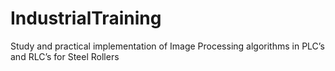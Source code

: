 # IndustrialTraining
Study and practical implementation of Image Processing algorithms in PLC’s and RLC’s for Steel Rollers
